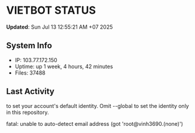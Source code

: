 # VIETBOT STATUS
**Updated**: Sun Jul 13 12:55:21 AM +07 2025

## System Info
- IP: 103.77.172.150
- Uptime: up 1 week, 4 hours, 42 minutes
- Files: 37488

## Last Activity

to set your account's default identity.
Omit --global to set the identity only in this repository.

fatal: unable to auto-detect email address (got 'root@vinh3690.(none)')
